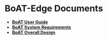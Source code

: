 # BoAT-Edge Documents

- [**BoAT User Guide**](/en-us/BoAT_User_Guide_en.md)
- [**BoAT System Requirements**](/en-us/BoAT_System_Requirements_en.md)
- [**BoAT Overall Design**](/en-us/BoAT_Overall_Design_en.md)

